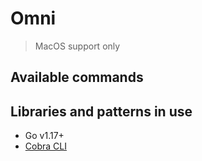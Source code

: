 # Omni

> MacOS support only

## Available commands

## Libraries and patterns in use

- Go v1.17+
- [Cobra CLI](https://github.com/spf13/cobra)